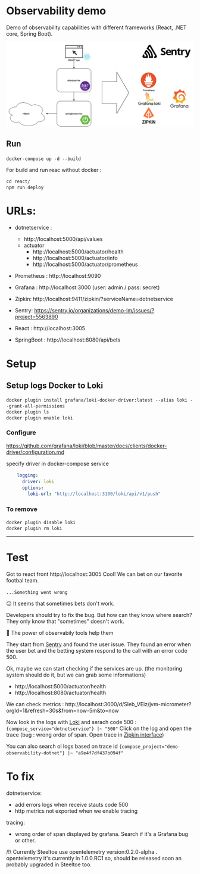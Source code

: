 # Observability demo

Demo of observability capabilities with different frameworks (React, .NET core, Spring Boot).

![Architecture](./architecture.jpg)

## Run

`docker-compose up -d --build`


For build and run reac without docker :
```
cd react/ 
npm run deploy
```

# URLs:

- dotnetservice :
  - http://localhost:5000/api/values
  - actuator
      - http://localhost:5000/actuator/health
      - http://localhost:5000/actuator/info
      - http://localhost:5000/actuator/prometheus

- Prometheus : http://localhost:9090
- Grafana : http://localhost:3000 (user: admin / pass: secret) 
- Zipkin: http://localhost:9411/zipkin/?serviceName=dotnetservice
- Sentry: https://sentry.io/organizations/demo-lm/issues/?project=5563890
- React : http://localhost:3005
- SpringBoot : http://localhost:8080/api/bets

# Setup

## Setup logs Docker to Loki

```
docker plugin install grafana/loki-docker-driver:latest --alias loki --grant-all-permissions
docker plugin ls
docker plugin enable loki
```

### Configure
https://github.com/grafana/loki/blob/master/docs/clients/docker-driver/configuration.md

specify driver in docker-compose service 
```yaml
    logging:
      driver: loki
      options:
        loki-url: "http://localhost:3100/loki/api/v1/push"
```

### To remove

```
docker plugin disable loki
docker plugin rm loki
```

---

# Test

Got to react front http://localhost:3005
Cool! We can bet on our favorite footbal team.

`...Something went wrong`

😕 It seems that sometimes bets don't work.


Developers should try to fix the bug. 
But how can they know where search?
They only know that "sometimes" doesn't work.

🚀 The power of observabily tools help them

They start from [Sentry](https://sentry.io/organizations/demo-lm/issues/?project=5563890) and found the user issue.
They found an error when the user bet and the betting system respond to the call with an error code 500.

Ok, maybe we can start checking if the services are up. (the monitoring system should do it, but we can grab some informations)
- http://localhost:5000/actuator/health
- http://localhost:8080/actuator/health

We can check metrics : http://localhost:3000/d/Sleb_VEiz/jvm-micrometer?orgId=1&refresh=30s&from=now-5m&to=now

Now look in the logs with [Loki](http://localhost:3000/explore?orgId=1&left=%5B%22now-15m%22,%22now%22,%22Loki%22,%7B%22expr%22:%22%7Bcompose_service%3D%5C%22dotnetservice%5C%22%7D%20%7C~%20%5C%22500%5C%22%22%7D%5D)
and serach code 500 : `{compose_service="dotnetservice"} |~ "500"`
Click on the log and open the trace (bug : wrong order of span. Open trace in [Zipkin interface](http://localhost:9411/zipkin))

You can also search ol logs based on trace id `{compose_project="demo-observability-dotnet"} |~ "a9e4f7df437b094f"`

# To fix

dotnetservice:
- add errors logs when receive stauts code 500
- http metrics not exported when we enable tracing

tracing:
- wrong order of span displayed by grafana. Search if it's a Grafana bug or other.

/!\ Currently Steeltoe use opentelemetry version:0.2.0-alpha .
opentelemetry it's currently in 1.0.0.RC1 so, should be released soon an probably upgraded in Steeltoe too. 
